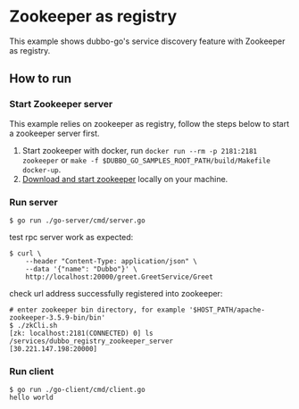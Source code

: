 # Zookeeper as registry

This example shows dubbo-go's service discovery feature with Zookeeper as registry.

## How to run

### Start Zookeeper server
This example relies on zookeeper as registry, follow the steps below to start a zookeeper server first.

1. Start zookeeper with docker, run `docker run --rm -p 2181:2181 zookeeper` or `make -f $DUBBO_GO_SAMPLES_ROOT_PATH/build/Makefile docker-up`.
2. [Download and start zookeeper](https://zookeeper.apache.org/releases.html#download) locally on your machine.

### Run server
```shell
$ go run ./go-server/cmd/server.go
```

test rpc server work as expected:
```shell
$ curl \
    --header "Content-Type: application/json" \
    --data '{"name": "Dubbo"}' \
    http://localhost:20000/greet.GreetService/Greet
```

check url address successfully registered into zookeeper:
```shell
# enter zookeeper bin directory, for example '$HOST_PATH/apache-zookeeper-3.5.9-bin/bin'
$ ./zkCli.sh
[zk: localhost:2181(CONNECTED) 0] ls /services/dubbo_registry_zookeeper_server
[30.221.147.198:20000]
```

### Run client
```shell
$ go run ./go-client/cmd/client.go
hello world
```